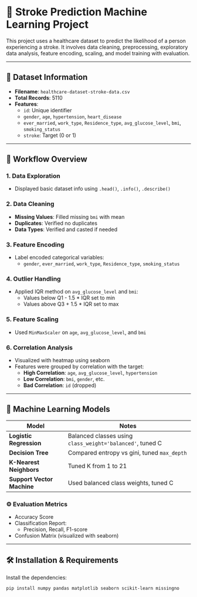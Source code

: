 # 🧠 Stroke Prediction Machine Learning Project

This project uses a healthcare dataset to predict the likelihood of a person experiencing a stroke. It involves data cleaning, preprocessing, exploratory data analysis, feature encoding, scaling, and model training with evaluation.

---

## 📂 Dataset Information

- **Filename**: `healthcare-dataset-stroke-data.csv`
- **Total Records**: 5110
- **Features**:
  - `id`: Unique identifier
  - `gender`, `age`, `hypertension`, `heart_disease`
  - `ever_married`, `work_type`, `Residence_type`, `avg_glucose_level`, `bmi`, `smoking_status`
  - `stroke`: Target (0 or 1)

---

## 🔄 Workflow Overview

### 1. Data Exploration
- Displayed basic dataset info using `.head()`, `.info()`, `.describe()`

### 2. Data Cleaning
- **Missing Values**: Filled missing `bmi` with mean
- **Duplicates**: Verified no duplicates
- **Data Types**: Verified and casted if needed

### 3. Feature Encoding
- Label encoded categorical variables:
  - `gender`, `ever_married`, `work_type`, `Residence_type`, `smoking_status`

### 4. Outlier Handling
- Applied IQR method on `avg_glucose_level` and `bmi`:
  - Values below Q1 - 1.5 * IQR set to min
  - Values above Q3 + 1.5 * IQR set to max

### 5. Feature Scaling
- Used `MinMaxScaler` on `age`, `avg_glucose_level`, and `bmi`

### 6. Correlation Analysis
- Visualized with heatmap using seaborn
- Features were grouped by correlation with the target:
  - **High Correlation**: `age`, `avg_glucose_level`, `hypertension`
  - **Low Correlation**: `bmi`, `gender`, etc.
  - **Bad Correlation**: `id` (dropped)

---

## 🤖 Machine Learning Models

| Model                | Notes |
|---------------------|-------|
| **Logistic Regression** | Balanced classes using `class_weight='balanced'`, tuned C |
| **Decision Tree**        | Compared entropy vs gini, tuned `max_depth` |
| **K-Nearest Neighbors**  | Tuned K from 1 to 21 |
| **Support Vector Machine** | Used balanced class weights, tuned C |

### ⚙️ Evaluation Metrics
- Accuracy Score
- Classification Report:
  - Precision, Recall, F1-score
- Confusion Matrix (visualized with seaborn)

---

## 🛠️ Installation & Requirements

Install the dependencies:

```bash
pip install numpy pandas matplotlib seaborn scikit-learn missingno

